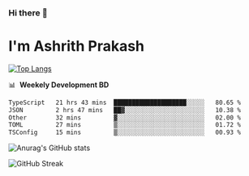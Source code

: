 ### Hi there 👋
# I'm Ashrith Prakash

[![Top Langs](https://github-readme-stats.vercel.app/api/top-langs/?username=xxcheckmatexx&count_private=true&include_all_commits=true&show_icons=true&line_height=20&title_color=FFFFFF&icon_color=FFFFFF&text_color=FFFFFF&bg_color=0D1117&langs_count=8)](https://github.com/anuraghazra/github-readme-stats)

📊 &nbsp;**Weekely Development BD**

<!--START_SECTION:waka-->

```txt
TypeScript   21 hrs 43 mins  ████████████████████░░░░░   80.65 %
JSON         2 hrs 47 mins   ██▓░░░░░░░░░░░░░░░░░░░░░░   10.38 %
Other        32 mins         ▓░░░░░░░░░░░░░░░░░░░░░░░░   02.00 %
TOML         27 mins         ▒░░░░░░░░░░░░░░░░░░░░░░░░   01.72 %
TSConfig     15 mins         ▒░░░░░░░░░░░░░░░░░░░░░░░░   00.93 %
```

<!--END_SECTION:waka-->

![Anurag's GitHub stats](https://github-readme-stats.vercel.app/api?username=xxcheckmatexx&count_private=true&show_icons=true&theme=merko)  

![GitHub Streak](http://github-readme-streak-stats.herokuapp.com?user=xxcheckmatexx&theme=merko&hide_border=true&date_format=M%20j%5B%2C%20Y%5D&fire=DD0E0B)
<br/>
